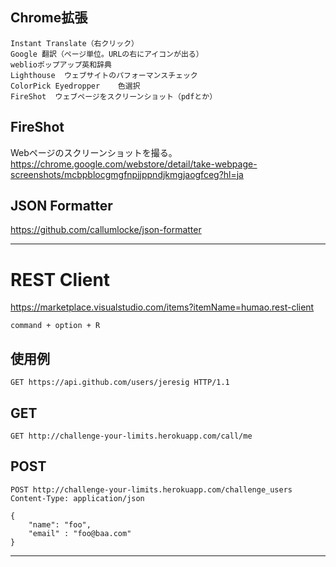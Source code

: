 ## Chrome拡張
```
Instant Translate（右クリック）
Google 翻訳（ページ単位。URLの右にアイコンが出る）
weblioポップアップ英和辞典
Lighthouse  ウェブサイトのパフォーマンスチェック
ColorPick Eyedropper    色選択
FireShot  ウェブページをスクリーンショット（pdfとか）
```

## FireShot
Webページのスクリーンショットを撮る。  
https://chrome.google.com/webstore/detail/take-webpage-screenshots/mcbpblocgmgfnpjjppndjkmgjaogfceg?hl=ja


## JSON Formatter
<https://github.com/callumlocke/json-formatter>


_______________________________________________________________
# REST Client
https://marketplace.visualstudio.com/items?itemName=humao.rest-client

```
command + option + R
```

## 使用例
```
GET https://api.github.com/users/jeresig HTTP/1.1
```

## GET
```
GET http://challenge-your-limits.herokuapp.com/call/me
```

## POST
```
POST http://challenge-your-limits.herokuapp.com/challenge_users
Content-Type: application/json

{
    "name": "foo",
    "email" : "foo@baa.com"
}
```

_______________________________________________________________

